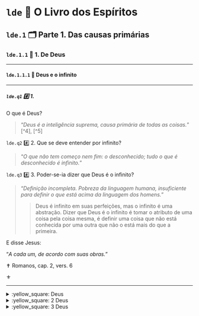 
# `lde` :notebook_with_decorative_cover: O Livro dos Espíritos


## `lde.1` :card_index_dividers: Parte 1. Das causas primárias


### `lde.1.1` :bookmark_tabs: 1. De Deus
---


#### `lde.1.1.1` :page_with_curl: Deus e o infinito
---


##### <code>lde.q1</code> :hash: 1.
O que é Deus?

> “_Deus é a inteligência suprema, causa primária de todas as coisas._” [^4], [^5]


<a name="lde-q2"><code>lde.q2</code></a> :hash: 2. Que se deve entender por infinito?

> “_O que não tem começo nem fim: o desconhecido; tudo o que é desconhecido é infinito._”


<a name="lde-q3"><code>lde.q3</code></a> :hash: 3. Poder-se-ia dizer que Deus é o infinito?

> “_Definição incompleta. Pobreza da linguagem humana, insuficiente para definir o que está acima da linguagem dos homens._”
>
> > Deus é infinito em suas perfeições, mas o infinito é uma abstração. Dizer que Deus é o infinito é tomar o atributo de uma coisa pela coisa mesma, é definir uma coisa que não está conhecida por uma outra que não o está mais do que a primeira.


E disse Jesus: 

“_A cada um, de acordo com suas obras._”

✝️ Romanos, cap. 2, vers. 6

:fleur_de_lis:

---
<details><summary>:yellow_square: Deus</summary>

amor de – `lde.q126`

atos humanos e – `lde.q964`

atributos de – `lde.q13`, `lde.q16`

auxílio de – `lde.q964`

bondade e – `lde.q1009`

cada pessoa e – `lde.q963`

cepa como emblema do trabalho de – 

conceito de – [`lde.q1`](#ldeq1-hash-1), `lde.q668`

criação de espíritos e – `lde.q115`

criação de espíritos e atributos de – `lde.q131`

Espírito e – `lde.q77`

ideias humanas de – `lde.q13`

igualdade de direitos perante – `lde.q878a`

infinito e – <a href="#lde-q3"><code>lde.q3</code></a>

intervenção de – `lde.q963`

julgamento de – `lde.q670`, `lde.q672`

justiça divina e – `lde.q964`

lacuna entre o homem e – `lde.0.2.17`

leis de – `lde.q964`, <a href="#lde-q2"><code>lde.q2</code></a>

mensageiros de – `lde.q562a`

missão dos espíritos e – `lde.q569`

natureza íntima de – `lde.q10`, `lde.q11`

onisciência de – `lde.q616`

oração sincera e – `lde.q672`

penas eternas e – `lde.q1009`

percepção, pelos espíritos, de – `lde.q244`

posição dos homens perante – `lde.q654`

presciência de – `lde.q579`

provas da existência de – `lde.q4` a `lde.q9`

sentimento da existência de – `lde.q221`

trabalho de – `lde.q21`

universalidade de sentimento da existência de – `lde.q6`

Universo e – `lde.q38`
</details>

<details><summary>:yellow_square:  2 Deus</summary>
niverso e – `lde.q38`
</details>

<details><summary>:yellow_square: 3 Deus</summary>
niverso e – `lde.q38`
</details>
